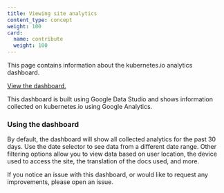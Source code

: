 ```yaml
---
title: Viewing site analytics
content_type: concept
weight: 100
card:
  name: contribute
  weight: 100
---
```


<!-- overview -->

This page contains information about the kubernetes.io analytics dashboard.


<!-- body -->

[View the dashboard.](https://datastudio.google.com/u/0/reporting/fede2672-b2fd-402a-91d2-7473bdb10f04/page/567IC/edit)

This dashboard is built using Google Data Studio and shows information collected on kubernetes.io using Google Analytics.

### Using the dashboard

By default, the dashboard will show all collected analytics for the past 30 days. Use the date selector to see data from a different date range. Other filtering options allow you to view data based on user location, the device used to access the site, the translation of the docs used, and more.

 If you notice an issue with this dashboard, or would like to request any improvements, please open an issue.
